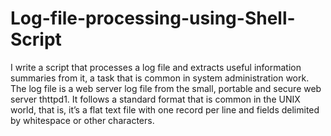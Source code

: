 # Log-file-processing-using-Shell-Script
I write a script that processes a log file and extracts useful information summaries from it, a task that is common in system administration work. The log file is a web server log file from the small, portable and secure web server thttpd1. It follows a standard format that is common in the UNIX world, that is, it’s a flat text file with one record per line and fields delimited by whitespace or other characters.
